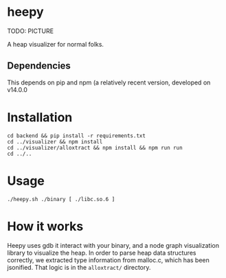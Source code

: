 # heepy
TODO: PICTURE

A heap visualizer for normal folks.
 

## Dependencies

This depends on pip and npm (a relatively recent version, developed on v14.0.0

# Installation

```
cd backend && pip install -r requirements.txt
cd ../visualizer && npm install
cd ../visualizer/alloxtract && npm install && npm run run
cd ../..
```

# Usage

```
./heepy.sh ./binary [ ./libc.so.6 ]
```

# How it works

Heepy uses gdb it interact with your binary, and a node graph visualization library to visualize the heap. In order to parse heap data structures correctly, we extracted type information from malloc.c, which has been jsonified. That logic is in the `alloxtract/` directory.
